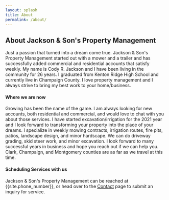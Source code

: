 ```yaml
---
layout: splash
title: About
permalink: /about/
---
```


## About Jackson & Son's Property Management

Just a passion that turned into a dream come true. Jackson & Son's Property Management started out with a mower and a trailer and has successfully added commercial and residential accounts that satisfy weekly. My name is Cody R. Jackson and I have been living in the community for 26 years. I graduated from Kenton Ridge High School and currently live in Champaign County. I love property management and I always strive to bring my best work to your home/business.

#### Where we are now

Growing has been the name of the game. I am always looking for new accounts, both residential and commercial, and would love to chat with you about those services. I have started excavation/irrigation for the 2021 year and  I look forward to transforming your property into the place of your dreams. I specialize in weekly mowing contracts, irrigation routes, fire pits, patios, landscape design, and minor hardscape. We can do driveway grading, skid steer work, and minor excavation. I look forward to many successful years in business and hope you reach out if we can help you. Clark, Champaign, and Montgomery counties are as far as we travel at this time.

#### Scheduling Services with us

Jackson & Son's Property Management can be reached at {{site.phone_number}}, or head over to the [Contact](./contact.markdown) page to submit an inquiry for service.
